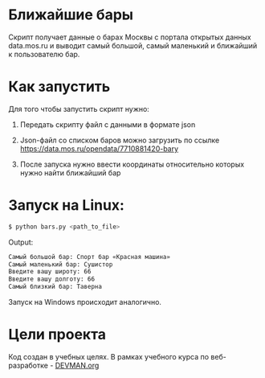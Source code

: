 # Ближайшие бары

Скрипт получает данные о барах Москвы с портала открытых данных data.mos.ru и выводит самый большой, самый маленький и ближайший к пользователю бар.

# Как запустить

Для того чтобы запустить скрипт нужно:
1) Передать скрипту файл с данными в формате json

2) Json-фaйл со списком баров можно загрузить по ссылке https://data.mos.ru/opendata/7710881420-bary

3) После запуска нужно ввести координаты относительно которых нужно найти ближайший бар

# Запуск на Linux:

```bash
$ python bars.py <path_to_file>
```

Output:

```bash
Самый большой бар: Спорт бар «Красная машина»
Самый маленький бар: Сушистор
Введите вашу широту: 66
Введите вашу долготу: 66
Самый близкий бар: Таверна
```

Запуск на Windows происходит аналогично.

# Цели проекта

Код создан в учебных целях. В рамках учебного курса по веб-разработке - [DEVMAN.org](https://devman.org)
